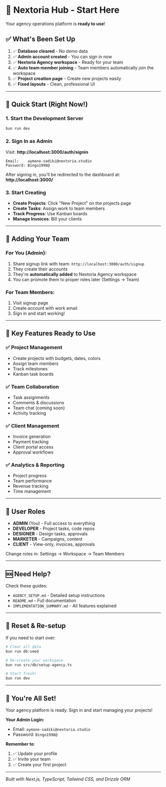 # 🚀 Nextoria Hub - Start Here

Your agency operations platform is **ready to use**!

## ✅ What's Been Set Up

1. ✅ **Database cleared** - No demo data
2. ✅ **Admin account created** - You can sign in now
3. ✅ **Nextoria Agency workspace** - Ready for your team
4. ✅ **Auto team member joining** - Team members automatically join the workspace
5. ✅ **Project creation page** - Create new projects easily
6. ✅ **Fixed layouts** - Clean, professional UI

---

## 🎯 Quick Start (Right Now!)

### 1. Start the Development Server

```bash
bun run dev
```

### 2. Sign In as Admin

Visit: **http://localhost:3000/auth/signin**

```
Email:    aymane-sadiki@nextoria.studio
Password: Bingo1998@
```

After signing in, you'll be redirected to the dashboard at: **http://localhost:3000/**

### 3. Start Creating

- **Create Projects**: Click "New Project" on the projects page
- **Create Tasks**: Assign work to team members
- **Track Progress**: Use Kanban boards
- **Manage Invoices**: Bill your clients

---

## 👥 Adding Your Team

### For You (Admin):

1. Share signup link with team: `http://localhost:3000/auth/signup`
2. They create their accounts
3. They're **automatically added** to Nextoria Agency workspace
4. You can promote them to proper roles later (Settings → Team)

### For Team Members:

1. Visit signup page
2. Create account with work email
3. Sign in and start working!

---

## 📁 Key Features Ready to Use

### ✅ Project Management

- Create projects with budgets, dates, colors
- Assign team members
- Track milestones
- Kanban task boards

### ✅ Team Collaboration

- Task assignments
- Comments & discussions
- Team chat (coming soon)
- Activity tracking

### ✅ Client Management

- Invoice generation
- Payment tracking
- Client portal access
- Approval workflows

### ✅ Analytics & Reporting

- Project progress
- Team performance
- Revenue tracking
- Time management

---

## 🔐 User Roles

- **ADMIN** (You) - Full access to everything
- **DEVELOPER** - Project tasks, code repos
- **DESIGNER** - Design tasks, approvals
- **MARKETER** - Campaigns, content
- **CLIENT** - View-only, invoices, approvals

Change roles in: Settings → Workspace → Team Members

---

## 🆘 Need Help?

Check these guides:

- `AGENCY_SETUP.md` - Detailed setup instructions
- `README.md` - Full documentation
- `IMPLEMENTATION_SUMMARY.md` - All features explained

---

## 🔄 Reset & Re-setup

If you need to start over:

```bash
# Clear all data
bun run db:seed

# Re-create your workspace
bun run src/db/setup-agency.ts

# Start fresh!
bun run dev
```

---

## 🎉 You're All Set!

Your agency platform is ready. Sign in and start managing your projects!

**Your Admin Login:**

- Email: `aymane-sadiki@nextoria.studio`
- Password: `Bingo1998@`

**Remember to**:

1. ✅ Update your profile
2. ✅ Invite your team
3. ✅ Create your first project

---

_Built with Next.js, TypeScript, Tailwind CSS, and Drizzle ORM_
